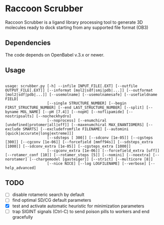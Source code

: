 # Raccoon Scrubber
Raccoon Scrubber is a ligand library processing tool to generate 3D molecules ready to dock starting from any supported file format (OB3)

## Dependencies
The code depends on OpenBabel v.3.x or newer.

## Usage
```

usage: scrubber.py [-h] --infile INPUT_FILE[.EXT] [--outfile OUTPUT_FILE[.EXT]] [--informat [mol2|sdf|smi|pdb|...]] [--outformat [mol2|sdf|pdb|...]] [--usemolname] [--usemolnamesafe] [--usefieldname FIELD]
                   [--single STRUCTURE_NUMBER] [--begin FIRST_STRUCTURE_NUMBER] [--end LAST_STRUCTURE_NUMBER] [--split] [--byname MOL_NAME] [--pH [7.4]] [--nopH] [--noflipamide] [--nostripsalts] [--nocheckhydro]
                   [--noprocess] [--enumchiral [undefined|protomer|all|off]] [--maxenumchiral MAX_ENANTIOMERS] [--exclude SMARTS] [--excludefromfile FILENAME] [--automini [quick|accurate|long|extreme]]]
                   [--sdsteps [ 300]] [--sdconv [1e-05]] [--cgsteps [300]] [--cgconv [1e-06]] [--forcefield [mmff94s]] [--sdsteps_extra [1000]] [--sdconv_extra [1e-05]] [--cgsteps_extra [1000]]
                   [--cgconv_extra [1e-06]] [--forcefield_extra [uff]] [--rotamer_conf [10]] [--rotamer_steps [5]] [--nomini] [--noextra] [--norotamer] [--chargemodel [gasteiger]] [--strict] [--multicore [8]]
                   [--nice NICE] [--log LOGFILENAME] [--verbose] [--help_advanced]
```
## TODO

- [ ] disable rotameric search by default
- [ ] find optimal SD/CG default parameters
- [X] test and activate automatic heuristic for minimization parameters
- [ ] trap SIGINT signals (Ctrl-C) to send poison pills to workers and end gracefully
